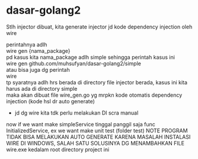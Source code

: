 # dasar-golang2
Stlh injector dibuat, kita generate injector jd kode dependency injection oleh wire

perintahnya adlh<br>
wire gen {nama_package}<br>
pd kasus kita nama_package adlh simple sehingga perintah kasus ini <br>
wire gen github.com/muhsufyan/dasar-golang2/simple<br>
atau bisa juga dg perintah <br>
wire<br>
tp syaratnya adlh hrs berada di directory file injector berada, kasus ini kita harus ada di directory simple<br>
maka akan dibuat file wire_gen.go yg mrpkn kode otomatis dependency injection (kode hsl dr auto generate)

* jd dg wire kita tdk perlu melakukan DI scra manual <br>

now if we want make simpleService tinggal panggil saja func InitializedService, ex we want make unit test (folder test)
NOTE PROGRAM TIDAK BISA MELAKUKAN AUTO GENERATE KARENA MASALAH INSTALASI WIRE DI WINDOWS, SALAH SATU SOLUSINYA DG MENAMBAHKAN FILE wire.exe kedalam root directory project ini